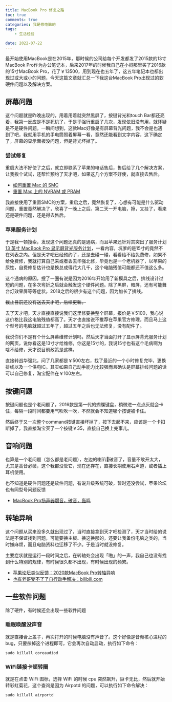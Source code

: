 ```yaml
---
title: MacBook Pro 修复之路
toc: true
comments: true
categories: 我是修电脑的
tags: 
	- 生活经验

date: 2022-07-22
---
```


最开始使用MacBook是在2015年，那时候的公司给每个开发都发了2015款的13寸MacBook Pro作为办公笔记本，后来2017年的时候我自己在小闷那里买了2016款的15寸MacBook Pro，花了￥13500，用到现在也五年了，这五年笔记本也都出现过或大或小的问题，今天这篇文章就汇总一下我这台MacBook Pro出现过的软硬件问题以及解决方案。

## 屏幕问题

这个问题就是昨晚出现的，用着用着就突然黑屏了，按键背光和touch Bar都还亮着，我第一反应是不是死机了，于是乎强行重启了几次，发现依旧没有用，就怀疑是不是硬件问题。一瞬间想到，这款Mac好像是有屏幕背光问题，我不会是也遇到了吧，我就用手机的手电筒照着屏幕一看，竟然还能看到文字内容，这下确定了，屏幕的显示面板没问题，但是背光坏掉了。

### 尝试修复

重启大法不好使了之后，就立即联系了苹果的电话售后，售后给了几个解决方案，让我挨个试试，还帮忙预约了天才吧，如果这几个方案不好使，就直接去售后。

- [如何重置 Mac 的 SMC](https://support.apple.com/zh-cn/HT201295)
- [重置 Mac 上的 NVRAM 或 PRAM](https://support.apple.com/zh-cn/HT204063)

我直接使用了重置SMC的方案，重启之后，竟然恢复了，心想有可能是什么驱动问题，重置竟然解决了，欣喜了一晚上之后。第二天一开电脑，擦，又挂了，看来还是硬件问题，还是得去售后。

### 苹果服务计划

于是我一顿搜索，发现这个问题还真的是通病，而且苹果还针对其突出了服务计划[13 英寸 MacBook Pro 显示屏背光服务计划](https://support.apple.com/zh-cn/13-inch-macbook-pro-display-backlight-service)，一看内容，坑爹的是15寸的竟然不在列表之内。但是天才吧已经预约了，还是去碰一碰，看看给不给免费修，如果不给免费修，我就打算自己来或者丢去华强北修，毕竟也是一个老机器了，以苹果的尿性，自费修复估计也是换总成得花大几千，这个电脑残值可能都还不值这么多。

这个通病的原因，搜了一圈有说是因为2016年开始用了新模具之后，排线设计过短的问题，在多次弯折之后就会触发这个硬件问题。除了黑屏，暗屏，还有可能舞台灯效果屏等等症状。2018之后的很少有这个问题，因为加长了排线。

~~截止目前还没有送去天才吧，后续更新。~~

去了天才吧，天才直接直接说我们这里修要换整个屏幕，报价是￥5100，我心说这价格比我这电脑残值都高了。天才也直接说不推荐在苹果官方修理，而且马上这个型号的电脑就超过五年了，超过五年之后也无法修复，没有配件了。

我说你们不是有个什么屏幕维修计划吗，然后天才当面打开了显示屏背光服务计划的网页，说你看这是13寸才给维修，你这是15寸的，我说15寸也有这个毛病啊为啥不给修，天才说目前政策是这样。

直接转战华强北，问了几家都是￥500左右，找了最近的一个小时修复完毕，更换排线以及一个供电IC。其实如果自己动手能力比较强而且确认是屏幕排线问题的话可以自己修复，淘宝配件在￥100左右。

## 按键问题

按键问题也是个老问题了，2016款是第一代的蝴蝶键盘，稍微进一点点灰就会卡住，每隔一段时间都要用气吹吹一吹，不然就会不知道哪个按键被卡住。

然后终于又一次整个command按键直接坏掉了，按下去起不来，应该是一个卡扣断掉了，我直接淘宝买了一个按键￥35，直接自己换上完事儿。

## 音响问题

也算是一个老问题（怎么都是老问题），左边的喇叭📢破音了，音量不敢开太大，尤其是高音必破，这个我都没管它，现在还存在，直接长期使用右声道，或者插上耳机使用。

也不知道是硬件问题还是软件问题，有说升级系统可破，暂时还没尝试，苹果论坛也有同型号问题反馈

- [MacBook Pro扬声器爆音，破音，轰鸣](https://discussionschinese.apple.com/thread/253460648)

## 转轴异响

这个问题从买来没多久就出现过了，当时直接拿到天才吧检测了，天才当时给的说法是不保证找到问题，可能要换主板、换这换那的，还要让我备份电脑之类的，当时嫌麻烦，而且电脑资料也迁移了不少。于是当时就没修复。

主要症状就是运行一段时间之后，在转轴处会出现「啪」的一声，我自己也没有找到什么特别的规律，有时候很久都不出现，有时候出现的频繁。

- [苹果论坛类似反馈：2020款MacBook Pro转轴异响](https://discussionschinese.apple.com/thread/251695076)
- [也有老哥受不了了自行动手解决：bilibili.com](https://www.bilibili.com/video/av796212156/)

## 一些软件问题

除了硬件，有时候还会出现一些软件问题

### 睡眠唤醒没声音

就是直接合上盖子，再次打开的时候电脑没有声音了。这个好像是音频核心进程的 bug，只要杀掉这个进程即可，它会再次自动启动，执行如下命令：

```
sudo killall coreaudiod
```

### WiFi链接卡顿转圈

就是在点击 WiFi 图标，选择 WiFi 的时候 cpu 突然飙升，巨卡无比，然后就开始转彩虹菊花，这个查询是因为 Airpotd 的问题，可以执行如下命令解决：

```
sudo killall airportd
```






